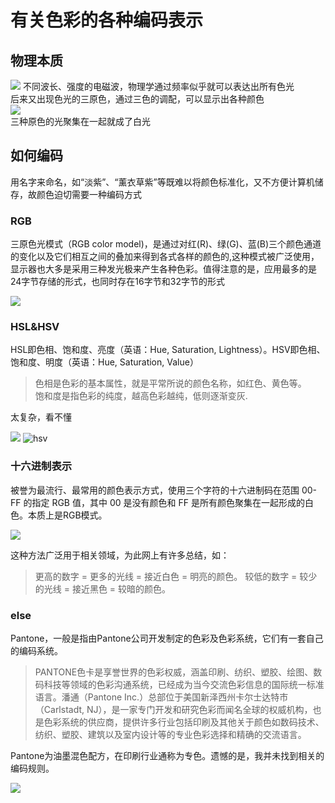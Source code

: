 # 有关色彩的各种编码表示
## 物理本质
![](https://pic2.zhimg.com/80/v2-ffc7b8c0c6eb906a15ec46b4cb676fb2_hd.jpg)
不同波长、强度的电磁波，物理学通过频率似乎就可以表达出所有色光  
后来又出现色光的三原色，通过三色的调配，可以显示出各种颜色  
![](https://pic3.zhimg.com/80/v2-868c4332b317a6c1d83f13392af03c48_hd.jpg)  
三种原色的光聚集在一起就成了白光
## 如何编码
用名字来命名，如“淡紫”、“薰衣草紫”等既难以将颜色标准化，又不方便计算机储存，故颜色迫切需要一种编码方式

### RGB

三原色光模式（RGB color model)，是通过对红(R)、绿(G)、蓝(B)三个颜色通道的变化以及它们相互之间的叠加来得到各式各样的颜色的,这种模式被广泛使用，显示器也大多是采用三种发光极来产生各种色彩。值得注意的是，应用最多的是24字节存储的形式，也同时存在16字节和32字节的形式

![](http://blog.shuiguzi.com/images/Shader/5/rgb.png)
### HSL&HSV

HSL即色相、饱和度、亮度（英语：Hue, Saturation, Lightness）。HSV即色相、饱和度、明度（英语：Hue, Saturation, Value）  
>色相是色彩的基本属性，就是平常所说的颜色名称，如红色、黄色等。  
>饱和度是指色彩的纯度，越高色彩越纯，低则逐渐变灰.

太复杂，看不懂

![](http://www.canon.co.jp/imaging/picturestyle/editor/images/b1-e-img-1.jpg)
![](https://www.researchgate.net/profile/I_El-Feghi/publication/224299024/figure/fig1/AS:341224843169793@1458365750612/Figure-1-HSV-color-space-representation.png "hsv")
### 十六进制表示

被誉为最流行、最常用的颜色表示方式，使用三个字符的十六进制码在范围 00-FF 的指定 RGB 值，其中 00 是没有颜色和 FF 是所有颜色聚集在一起形成的白色。本质上是RGB模式。

![](https://pic3.zhimg.com/80/v2-7b75d3cf46ca1a0f83c6ba26cc615d51_hd.jpg)

这种方法广泛用于相关领域，为此网上有许多总结，如：
>更高的数字 = 更多的光线 = 接近白色 = 明亮的颜色。 较低的数字 = 较少的光线 = 接近黑色 = 较暗的颜色。

### else
Pantone，一般是指由Pantone公司开发制定的色彩及色彩系统，它们有一套自己的编码系统。  
>PANTONE色卡是享誉世界的色彩权威，涵盖印刷、纺织、塑胶、绘图、数码科技等领域的色彩沟通系统，已经成为当今交流色彩信息的国际统一标准语言。潘通（Pantone Inc.）总部位于美国新泽西州卡尔士达特市（Carlstadt, NJ），是一家专门开发和研究色彩而闻名全球的权威机构，也是色彩系统的供应商，提供许多行业包括印刷及其他关于颜色如数码技术、纺织、塑胶、建筑以及室内设计等的专业色彩选择和精确的交流语言。

Pantone为油墨混色配方，在印刷行业通称为专色。遗憾的是，我并未找到相关的编码规则。

![](http://www.yyxx5.com/hdpic/option=aHR0cDovL2IuaGlwaG90b3MuYmFpZHUuY29tL3poaWRhby93aCUzRDQ1MCUyQzYwMC9zaWduPTRhZDhjNDE4ZjIxZmJlMDkxYzBiY2IxMDVlNTAyMDA1L2VhYzRiNzQ1NDNhOTgyMjZmZWVmZDA0OThhODJiOTAxNGE5MGViYjYuanBn.jpg)